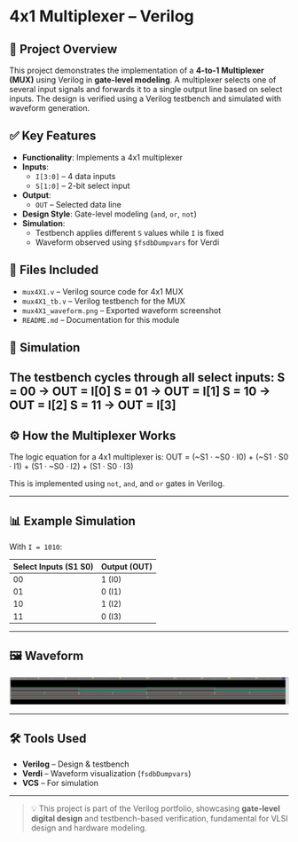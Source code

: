 # 4x1 Multiplexer – Verilog

## 🧠 Project Overview
This project demonstrates the implementation of a **4-to-1 Multiplexer (MUX)** using Verilog in **gate-level modeling**. A multiplexer selects one of several input signals and forwards it to a single output line based on select inputs. The design is verified using a Verilog testbench and simulated with waveform generation.

## ✅ Key Features
- **Functionality**: Implements a 4x1 multiplexer
- **Inputs**:
  - `I[3:0]` – 4 data inputs
  - `S[1:0]` – 2-bit select input
- **Output**:
  - `OUT` – Selected data line
- **Design Style**: Gate-level modeling (`and`, `or`, `not`)
- **Simulation**:
  - Testbench applies different `S` values while `I` is fixed
  - Waveform observed using `$fsdbDumpvars` for Verdi

## 📂 Files Included
- `mux4X1.v` – Verilog source code for 4x1 MUX
- `mux4X1_tb.v` – Verilog testbench for the MUX
- `mux4X1_waveform.png` – Exported waveform screenshot
- `README.md` – Documentation for this module

## 🔗 Simulation
The testbench cycles through all select inputs:
S = 00 → OUT = I[0]
S = 01 → OUT = I[1]
S = 10 → OUT = I[2]
S = 11 → OUT = I[3]
---

## ⚙️ How the Multiplexer Works
The logic equation for a 4x1 multiplexer is: OUT = (~S1 · ~S0 · I0) + (~S1 · S0 · I1) + (S1 · ~S0 · I2) + (S1 · S0 · I3)

This is implemented using `not`, `and`, and `or` gates in Verilog.

---

## 📊 Example Simulation
With `I = 1010`:

| Select Inputs (S1 S0) | Output (OUT) |
|------------------------|--------------|
| 00                     | 1 (I0)       |
| 01                     | 0 (I1)       |
| 10                     | 1 (I2)       |
| 11                     | 0 (I3)       |

---

## 🖼 Waveform
![MUX Waveform](mux4X1_waveform.png)

---

## 🛠 Tools Used
- **Verilog** – Design & testbench
- **Verdi** – Waveform visualization (`fsdbDumpvars`)
- **VCS** – For simulation

---

> 💡 This project is part of the Verilog portfolio, showcasing **gate-level digital design** and testbench-based verification, fundamental for VLSI design and hardware modeling.